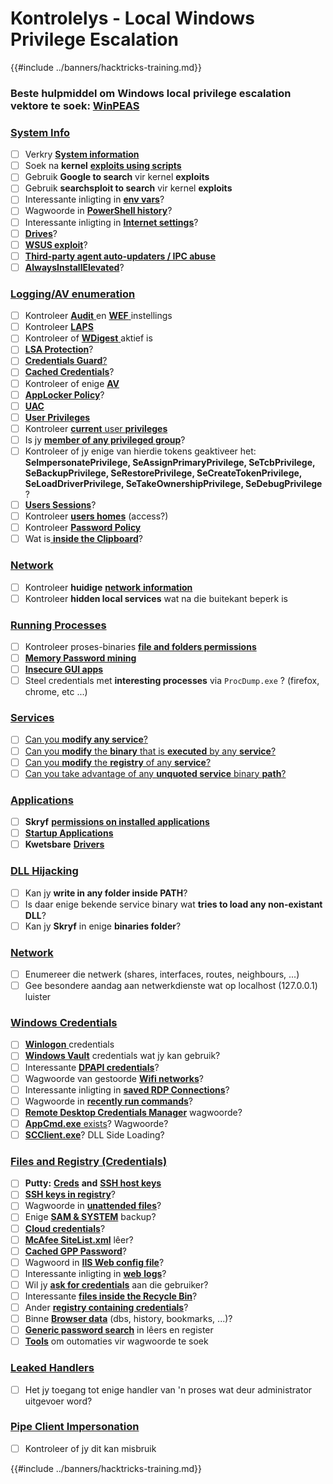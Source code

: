 # Kontrolelys - Local Windows Privilege Escalation

{{#include ../banners/hacktricks-training.md}}

### **Beste hulpmiddel om Windows local privilege escalation vektore te soek:** [**WinPEAS**](https://github.com/carlospolop/privilege-escalation-awesome-scripts-suite/tree/master/winPEAS)

### [System Info](windows-local-privilege-escalation/index.html#system-info)

- [ ] Verkry [**System information**](windows-local-privilege-escalation/index.html#system-info)
- [ ] Soek na **kernel** [**exploits using scripts**](windows-local-privilege-escalation/index.html#version-exploits)
- [ ] Gebruik **Google to search** vir kernel **exploits**
- [ ] Gebruik **searchsploit to search** vir kernel **exploits**
- [ ] Interessante inligting in [**env vars**](windows-local-privilege-escalation/index.html#environment)?
- [ ] Wagwoorde in [**PowerShell history**](windows-local-privilege-escalation/index.html#powershell-history)?
- [ ] Interessante inligting in [**Internet settings**](windows-local-privilege-escalation/index.html#internet-settings)?
- [ ] [**Drives**](windows-local-privilege-escalation/index.html#drives)?
- [ ] [**WSUS exploit**](windows-local-privilege-escalation/index.html#wsus)?
- [ ] [**Third-party agent auto-updaters / IPC abuse**](windows-local-privilege-escalation/abusing-auto-updaters-and-ipc.md)
- [ ] [**AlwaysInstallElevated**](windows-local-privilege-escalation/index.html#alwaysinstallelevated)?

### [Logging/AV enumeration](windows-local-privilege-escalation/index.html#enumeration)

- [ ] Kontroleer [**Audit** ](windows-local-privilege-escalation/index.html#audit-settings) en [**WEF** ](windows-local-privilege-escalation/index.html#wef) instellings
- [ ] Kontroleer [**LAPS**](windows-local-privilege-escalation/index.html#laps)
- [ ] Kontroleer of [**WDigest** ](windows-local-privilege-escalation/index.html#wdigest) aktief is
- [ ] [**LSA Protection**](windows-local-privilege-escalation/index.html#lsa-protection)?
- [ ] [**Credentials Guard**](windows-local-privilege-escalation/index.html#credentials-guard)[?](windows-local-privilege-escalation/index.html#cached-credentials)
- [ ] [**Cached Credentials**](windows-local-privilege-escalation/index.html#cached-credentials)?
- [ ] Kontroleer of enige [**AV**](https://github.com/carlospolop/hacktricks/blob/master/windows-hardening/windows-av-bypass/README.md)
- [ ] [**AppLocker Policy**](https://github.com/carlospolop/hacktricks/blob/master/windows-hardening/authentication-credentials-uac-and-efs/README.md#applocker-policy)?
- [ ] [**UAC**](https://github.com/carlospolop/hacktricks/blob/master/windows-hardening/authentication-credentials-uac-and-efs/uac-user-account-control/README.md)
- [ ] [**User Privileges**](windows-local-privilege-escalation/index.html#users-and-groups)
- [ ] Kontroleer [**current** user **privileges**](windows-local-privilege-escalation/index.html#users-and-groups)
- [ ] Is jy [**member of any privileged group**](windows-local-privilege-escalation/index.html#privileged-groups)?
- [ ] Kontroleer of jy enige van hierdie tokens geaktiveer het: **SeImpersonatePrivilege, SeAssignPrimaryPrivilege, SeTcbPrivilege, SeBackupPrivilege, SeRestorePrivilege, SeCreateTokenPrivilege, SeLoadDriverPrivilege, SeTakeOwnershipPrivilege, SeDebugPrivilege** ?
- [ ] [**Users Sessions**](windows-local-privilege-escalation/index.html#logged-users-sessions)?
- [ ] Kontroleer [ **users homes**](windows-local-privilege-escalation/index.html#home-folders) (access?)
- [ ] Kontroleer [**Password Policy**](windows-local-privilege-escalation/index.html#password-policy)
- [ ] Wat is[ **inside the Clipboard**](windows-local-privilege-escalation/index.html#get-the-content-of-the-clipboard)?

### [Network](windows-local-privilege-escalation/index.html#network)

- [ ] Kontroleer **huidige** [**network** **information**](windows-local-privilege-escalation/index.html#network)
- [ ] Kontroleer **hidden local services** wat na die buitekant beperk is

### [Running Processes](windows-local-privilege-escalation/index.html#running-processes)

- [ ] Kontroleer proses-binaries [**file and folders permissions**](windows-local-privilege-escalation/index.html#file-and-folder-permissions)
- [ ] [**Memory Password mining**](windows-local-privilege-escalation/index.html#memory-password-mining)
- [ ] [**Insecure GUI apps**](windows-local-privilege-escalation/index.html#insecure-gui-apps)
- [ ] Steel credentials met **interesting processes** via `ProcDump.exe` ? (firefox, chrome, etc ...)

### [Services](windows-local-privilege-escalation/index.html#services)

- [ ] [Can you **modify any service**?](windows-local-privilege-escalation/index.html#permissions)
- [ ] [Can you **modify** the **binary** that is **executed** by any **service**?](windows-local-privilege-escalation/index.html#modify-service-binary-path)
- [ ] [Can you **modify** the **registry** of any **service**?](windows-local-privilege-escalation/index.html#services-registry-modify-permissions)
- [ ] [Can you take advantage of any **unquoted service** binary **path**?](windows-local-privilege-escalation/index.html#unquoted-service-paths)

### [**Applications**](windows-local-privilege-escalation/index.html#applications)

- [ ] **Skryf** [**permissions on installed applications**](windows-local-privilege-escalation/index.html#write-permissions)
- [ ] [**Startup Applications**](windows-local-privilege-escalation/index.html#run-at-startup)
- [ ] **Kwetsbare** [**Drivers**](windows-local-privilege-escalation/index.html#drivers)

### [DLL Hijacking](windows-local-privilege-escalation/index.html#path-dll-hijacking)

- [ ] Kan jy **write in any folder inside PATH**?
- [ ] Is daar enige bekende service binary wat **tries to load any non-existant DLL**?
- [ ] Kan jy **Skryf** in enige **binaries folder**?

### [Network](windows-local-privilege-escalation/index.html#network)

- [ ] Enumereer die netwerk (shares, interfaces, routes, neighbours, ...)
- [ ] Gee besondere aandag aan netwerkdienste wat op localhost (127.0.0.1) luister

### [Windows Credentials](windows-local-privilege-escalation/index.html#windows-credentials)

- [ ] [**Winlogon** ](windows-local-privilege-escalation/index.html#winlogon-credentials)credentials
- [ ] [**Windows Vault**](windows-local-privilege-escalation/index.html#credentials-manager-windows-vault) credentials wat jy kan gebruik?
- [ ] Interessante [**DPAPI credentials**](windows-local-privilege-escalation/index.html#dpapi)?
- [ ] Wagwoorde van gestoorde [**Wifi networks**](windows-local-privilege-escalation/index.html#wifi)?
- [ ] Interessante inligting in [**saved RDP Connections**](windows-local-privilege-escalation/index.html#saved-rdp-connections)?
- [ ] Wagwoorde in [**recently run commands**](windows-local-privilege-escalation/index.html#recently-run-commands)?
- [ ] [**Remote Desktop Credentials Manager**](windows-local-privilege-escalation/index.html#remote-desktop-credential-manager) wagwoorde?
- [ ] [**AppCmd.exe** exists](windows-local-privilege-escalation/index.html#appcmd-exe)? Wagwoorde?
- [ ] [**SCClient.exe**](windows-local-privilege-escalation/index.html#scclient-sccm)? DLL Side Loading?

### [Files and Registry (Credentials)](windows-local-privilege-escalation/index.html#files-and-registry-credentials)

- [ ] **Putty:** [**Creds**](windows-local-privilege-escalation/index.html#putty-creds) **and** [**SSH host keys**](windows-local-privilege-escalation/index.html#putty-ssh-host-keys)
- [ ] [**SSH keys in registry**](windows-local-privilege-escalation/index.html#ssh-keys-in-registry)?
- [ ] Wagwoorde in [**unattended files**](windows-local-privilege-escalation/index.html#unattended-files)?
- [ ] Enige [**SAM & SYSTEM**](windows-local-privilege-escalation/index.html#sam-and-system-backups) backup?
- [ ] [**Cloud credentials**](windows-local-privilege-escalation/index.html#cloud-credentials)?
- [ ] [**McAfee SiteList.xml**](windows-local-privilege-escalation/index.html#mcafee-sitelist.xml) lêer?
- [ ] [**Cached GPP Password**](windows-local-privilege-escalation/index.html#cached-gpp-pasword)?
- [ ] Wagwoord in [**IIS Web config file**](windows-local-privilege-escalation/index.html#iis-web-config)?
- [ ] Interessante inligting in [**web** **logs**](windows-local-privilege-escalation/index.html#logs)?
- [ ] Wil jy [**ask for credentials**](windows-local-privilege-escalation/index.html#ask-for-credentials) aan die gebruiker?
- [ ] Interessante [**files inside the Recycle Bin**](windows-local-privilege-escalation/index.html#credentials-in-the-recyclebin)?
- [ ] Ander [**registry containing credentials**](windows-local-privilege-escalation/index.html#inside-the-registry)?
- [ ] Binne [**Browser data**](windows-local-privilege-escalation/index.html#browsers-history) (dbs, history, bookmarks, ...)?
- [ ] [**Generic password search**](windows-local-privilege-escalation/index.html#generic-password-search-in-files-and-registry) in lêers en register
- [ ] [**Tools**](windows-local-privilege-escalation/index.html#tools-that-search-for-passwords) om outomaties vir wagwoorde te soek

### [Leaked Handlers](windows-local-privilege-escalation/index.html#leaked-handlers)

- [ ] Het jy toegang tot enige handler van 'n proses wat deur administrator uitgevoer word?

### [Pipe Client Impersonation](windows-local-privilege-escalation/index.html#named-pipe-client-impersonation)

- [ ] Kontroleer of jy dit kan misbruik

{{#include ../banners/hacktricks-training.md}}
